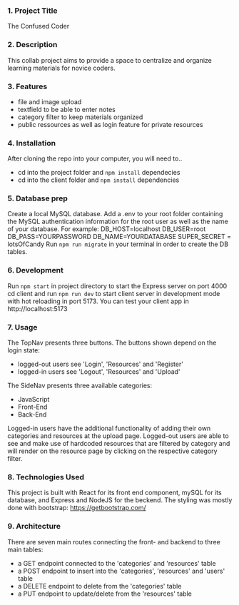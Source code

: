 ### 1. Project Title

The Confused Coder

### 2. Description

This collab project aims to provide a space to centralize and organize learning materials for novice coders.

### 3. Features

- file and image upload
- textfield to be able to enter notes
- category filter to keep materials organized
- public ressources as well as login feature for private resources

### 4. Installation

After cloning the repo into your computer, you will need to..

- cd into the project folder and `npm install` dependecies
- cd into the client folder and `npm install` dependencies

### 5. Database prep

Create a local MySQL database.
Add a .env to your root folder containing the MySQL authentication information for the root user as well as the name of your database. 
For example:
DB_HOST=localhost
DB_USER=root
DB_PASS=YOURPASSWORD
DB_NAME=YOURDATABASE
SUPER_SECRET = lotsOfCandy
Run `npm run migrate` in your terminal in order to create the DB tables.

### 6. Development

Run `npm start` in project directory to start the Express server on port 4000
cd client and run `npm run dev` to start client server in development mode with hot reloading in port 5173.
You can test your client app in http://localhost:5173

### 7. Usage

The TopNav presents three buttons. The buttons shown depend on the login state:

- logged-out users see 'Login', 'Resources' and 'Register'
- logged-in users see 'Logout', 'Resources' and 'Upload'

The SideNav presents three available categories:

- JavaScript
- Front-End
- Back-End

Logged-in users have the additional functionality of adding their own categories and resources at the upload page. Logged-out users are able to see and make use of hardcoded resources that are filtered by category and will render on the resource page by clicking on the respective category filter.

### 8. Technologies Used

This project is built with React for its front end component, mySQL for its database, and Express and NodeJS for the beckend.
The styling was mostly done with bootstrap: https://getbootstrap.com/

### 9. Architecture

There are seven main routes connecting the front- and backend to three main tables:

- a GET endpoint connected to the 'categories' and 'resources' table
- a POST endpoint to insert into the 'categories', 'resources' and 'users' table
- a DELETE endpoint to delete from the 'categories' table
- a PUT endpoint to update/delete from the 'resources' table
